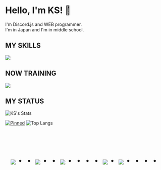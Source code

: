 # Hello, I'm KS! 👋
I'm Discord.js and WEB programmer.  
I'm in Japan and I'm in middle school.
## MY SKILLS
<img src="https://skillicons.dev/icons/?i=js,npm,html,nodejs,discord,bots,discordjs,md,github,git,vscode">  

## NOW TRAINING
<img src="https://skillicons.dev/icons/?i=css,cs,net,mysql,php,react">

## MY STATUS
![KS's Stats](https://github-readme-stats.vercel.app/api?username=Ks-777&show_icons=true&theme=dark)  

[![Pinned](https://github-readme-stats.vercel.app/api/pin/?username=Ks-777&repo=ShibakenBot)](https://github.com/anuraghazra/ShibakenBot) ![Top Langs](https://github-readme-stats.vercel.app/api/top-langs/?username=Ks-777&layout=compact)  
<br><br><br>

<div align="center">
    <h1>
        <img src="https://user-images.githubusercontent.com/44926913/175852850-3fb6c715-1856-41ff-8c1f-94ce3b03b458.gif">・・
        <img src="https://user-images.githubusercontent.com/44926913/175853109-f8850656-6704-4a8a-bee6-9aca154d929b.gif">・・
        <img src="https://user-images.githubusercontent.com/44926913/175853154-5449d974-975e-44a6-ab84-a86031265e40.gif">・・・・
        <img src="https://user-images.githubusercontent.com/44926913/175853109-f8850656-6704-4a8a-bee6-9aca154d929b.gif">・
        <img src="https://user-images.githubusercontent.com/44926913/175853154-5449d974-975e-44a6-ab84-a86031265e40.gif">・・・・
    </h1>
  </div>
<br>
